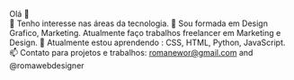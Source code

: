 Olá 👋  
👀 Tenho interesse nas áreas da tecnologia.
🔭 Sou formada em Design Grafico, Marketing. Atualmente faço trabalhos freelancer em Marketing e Design.
🌱 Atualmente estou aprendendo : CSS, HTML, Python, JavaScript.
📫 Contato para projetos e trabalhos: romanewor@gmail.com and @romawebdesigner

<!---
romawebdesigner/romawebdesigner is a ✨ special ✨ repository because its `README.md` (this file) appears on your GitHub profile.
You can click the Preview link to take a look at your changes.
--->
